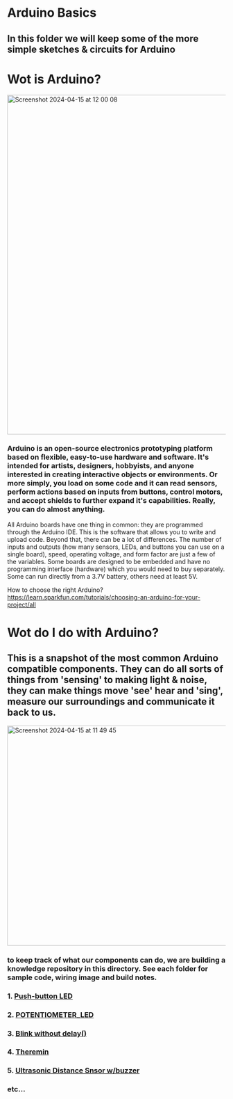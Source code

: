 # Arduino Basics
## In this folder we will keep some of the more simple sketches & circuits for Arduino

# Wot is Arduino?
<img width="781" alt="Screenshot 2024-04-15 at 12 00 08" src="https://github.com/karenanndonnachie/VCA_INTERACTIVEMEDIA/assets/10482948/cdc112e7-5465-448a-893c-a44c800dd1a3">

### Arduino is an open-source electronics prototyping platform based on flexible, easy-to-use hardware and software. It's intended for artists, designers, hobbyists, and anyone interested in creating interactive objects or environments. Or more simply, you load on some code and it can read sensors, perform actions based on inputs from buttons, control motors, and accept shields to further expand it's capabilities. Really, you can do almost anything.

All Arduino boards have one thing in common: they are programmed through the Arduino IDE. This is the software that allows you to write and upload code. Beyond that, there can be a lot of differences. The number of inputs and outputs (how many sensors, LEDs, and buttons you can use on a single board), speed, operating voltage, and form factor are just a few of the variables. Some boards are designed to be embedded and have no programming interface (hardware) which you would need to buy separately. Some can run directly from a 3.7V battery, others need at least 5V.

How to choose the right Arduino?	https://learn.sparkfun.com/tutorials/choosing-an-arduino-for-your-project/all
# Wot do I do with Arduino?
## This is a snapshot of the most common Arduino compatible components. They can do all sorts of things from 'sensing' to making light & noise, they can make things move 'see' hear and 'sing', measure our surroundings and communicate it back to us.

<img width="506" alt="Screenshot 2024-04-15 at 11 49 45" src="https://github.com/karenanndonnachie/VCA_INTERACTIVEMEDIA/assets/10482948/3f9c9877-f52a-49e9-86fe-209d91c7d10e">

### to keep track of what our components can do, we are building a knowledge repository in this directory. See each folder for sample code, wiring image and build notes.

### 1. [Push-button LED](https://github.com/karenanndonnachie/VCA_INTERACTIVEMEDIA/tree/main/Arduino/ARDUINO_BASICS/1.%20PUSH_BUTTTON_LED)
### 2. [POTENTIOMETER_LED](2.%20POTENTIOMETER_LED/)
### 3. [Blink without delay()](3.BLINK_STATE_NO_DELAY/)
### 4. [Theremin](4.THEREMIN/)
### 5. [Ultrasonic Distance Snsor w/buzzer](5.ULTRASONIC_BUZZER/)
### etc...

